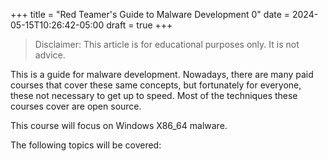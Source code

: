 +++
title = "Red Teamer's Guide to Malware Development 0"
date = 2024-05-15T10:26:42-05:00
draft = true
+++

> Disclaimer: This article is for educational purposes only. It is not advice.

This is a guide for malware development. Nowadays, there are many paid courses that cover these same concepts, but fortunately for everyone, these not necessary to get up to speed. Most of the techniques these courses cover are open source.

This course will focus on Windows X86_64 malware.

The following topics will be covered:

<!-- #### Part 1

1. Introduction to malware
2. Operating system basics
3. Diving into the structure of a process
4. Case study 1: Custom thread stack
5. Whats running on your Windows system
6. Binary and library file formats
7. Windows and NT APIs
8. The PE file structure
9. Case study: A traditional computer virus
10. Case study 2: Developing in C on Windows and toolchains
11. Case study 3: A basic reverse shell

#### Part 2

- Peristence and privilege escalation
- AMSI evasion
- Introduction to code injection
- Diving into thread stacks
- Inter process communication
- Case study: Basic shellcode development
- Case study: Basic shellcode injection
- Case study: Stealing tokens

#### Part 3

- EDR design, hooking, and tracing
- Dynamic function resolution
- System calls
- Code obfuscation
- Packers and loaders
- Case study: Unhooking
- Case study: Writing a loader

#### Part 4

- Advanced assembly concepts
- Return oriented programming
- Indirect syscalls
- Stack spoofing and obfuscation
- Even more injection techniques
- Case study: A basic implant
- Case study: Sleep obfuscation -->
